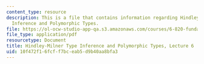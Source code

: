 ```yaml
---
content_type: resource
description: This is a file that contains information regarding Hindley-Milner Type
  Inference and Polymorphic Types.
file: https://ol-ocw-studio-app-qa.s3.amazonaws.com/courses/6-820-fundamentals-of-program-analysis-fall-2015/10f472f16fcff7bceab5d9b40aa8bfa3_MIT6_820F15_L06.pdf
file_type: application/pdf
resourcetype: Document
title: Hindley-Milner Type Inference and Polymorphic Types, Lecture 6
uid: 10f472f1-6fcf-f7bc-eab5-d9b40aa8bfa3
---
```

